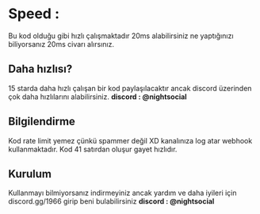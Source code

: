 # Speed :
Bu kod olduğu gibi hızlı çalışmaktadır 20ms alabilirsiniz ne yaptığınızı biliyorsanız 20ms civarı alırsınız.

## Daha hızlısı?
15 starda daha hızlı çalışan bir kod paylaşılacaktır ancak discord üzerinden çok daha hızlılarını alabilirsiniz.  **discord : @nightsocial**

## Bilgilendirme
Kod rate limit yemez çünkü spammer değil XD kanalınıza log atar webhook kullanmaktadır. Kod 41 satırdan oluşur gayet hızlıdır.


## Kurulum
Kullanmayı bilmiyorsanız indirmeyiniz ancak yardım ve daha iyileri için
discord.gg/1966 girip beni bulabilirsiniz 
**discord : @nightsocial**

